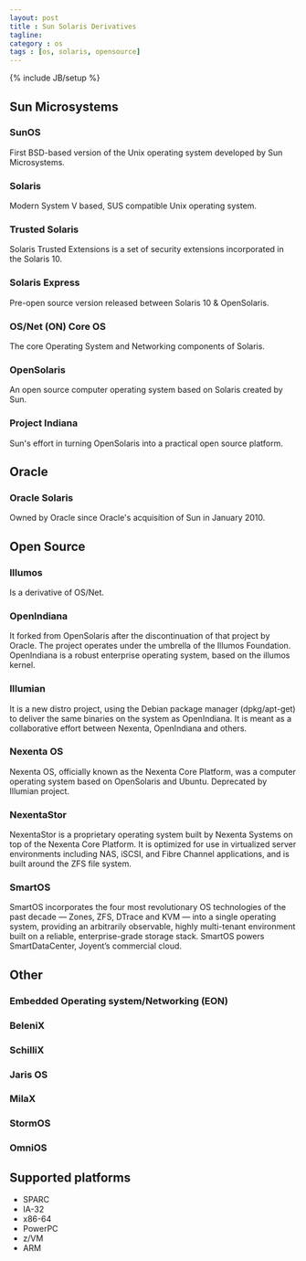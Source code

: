 ```yaml
---
layout: post
title : Sun Solaris Derivatives
tagline:
category : os
tags : [os, solaris, opensource]
---
```

{% include JB/setup %}

Sun Microsystems
----------------

### SunOS
First BSD-based version of the Unix operating system developed by Sun Microsystems.

### Solaris
Modern System V based, SUS compatible Unix operating system.

### Trusted Solaris
Solaris Trusted Extensions is a set of security extensions incorporated in the Solaris 10.

### Solaris Express
Pre-open source version released between Solaris 10 & OpenSolaris.

### OS/Net (ON) Core OS
The core Operating System and Networking components of Solaris.

### OpenSolaris
An open source computer operating system based on Solaris created by Sun.

### Project Indiana
Sun's effort in turning OpenSolaris into a practical open source platform.

Oracle
------

### Oracle Solaris
Owned by Oracle since Oracle's acquisition of Sun in January 2010.


Open Source
-----------

### Illumos
Is a derivative of OS/Net.

### OpenIndiana
It forked from OpenSolaris after the discontinuation of that project by Oracle.
The project operates under the umbrella of the Illumos Foundation.
OpenIndiana is a robust enterprise operating system, based on the illumos kernel.

### Illumian
It is a new distro project, using the Debian package manager (dpkg/apt-get)
to deliver the same binaries on the system as OpenIndiana.
It is meant as a collaborative effort between Nexenta, OpenIndiana and others.

### Nexenta OS
Nexenta OS, officially known as the Nexenta Core Platform,
was a computer operating system based on OpenSolaris and Ubuntu.
Deprecated by Illumian project.

### NexentaStor
NexentaStor is a proprietary operating system built by Nexenta Systems
on top of the Nexenta Core Platform.
It is optimized for use in virtualized server environments including
NAS, iSCSI, and Fibre Channel applications, and is built around the ZFS file system.

### SmartOS
SmartOS incorporates the four most revolutionary OS technologies of the past decade —
Zones, ZFS, DTrace and KVM — into a single operating system,
providing an arbitrarily observable, highly multi-tenant environment built on a reliable,
enterprise-grade storage stack. SmartOS powers SmartDataCenter, Joyent’s commercial cloud.


Other
-----

### Embedded Operating system/Networking (EON)

### BeleniX

### SchilliX

### Jaris OS

### MilaX

### StormOS

### OmniOS


Supported platforms
-------------------
* SPARC
* IA-32
* x86-64
* PowerPC
* z/VM
* ARM


